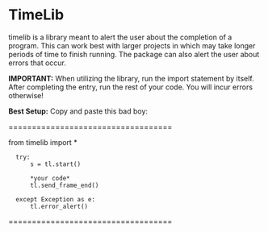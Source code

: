 # TimeLib

timelib is a library meant to alert the user about the 
completion of a program. This can work best with larger
projects in which may take longer periods of time to 
finish running. The package can also alert the user
about errors that occur.

**IMPORTANT:**
  When utilizing the library, run the import statement by itself. After 
  completing the entry, run the rest of your code. You will incur errors otherwise!

**Best Setup:**
Copy and paste this bad boy:

===================================

from timelib import *

      try:
          s = tl.start() 

          *your code*                
          tl.send_frame_end()
      
      except Exception as e:
          tl.error_alert()

===================================
